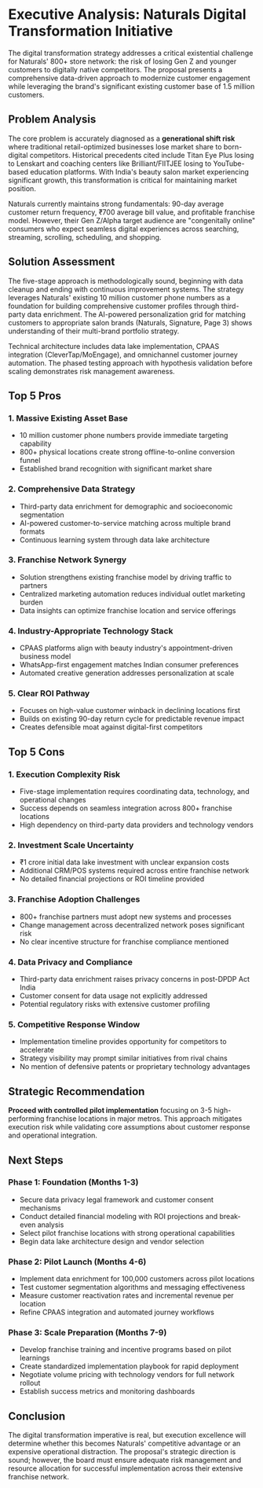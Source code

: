 # Executive Analysis: Naturals Digital Transformation Initiative

The digital transformation strategy addresses a critical existential challenge for Naturals' 800+ store network: the risk of losing Gen Z and younger customers to digitally native competitors. The proposal presents a comprehensive data-driven approach to modernize customer engagement while leveraging the brand's significant existing customer base of 1.5 million customers.

## Problem Analysis

The core problem is accurately diagnosed as a **generational shift risk** where traditional retail-optimized businesses lose market share to born-digital competitors. Historical precedents cited include Titan Eye Plus losing to Lenskart and coaching centers like Brilliant/FIITJEE losing to YouTube-based education platforms. With India's beauty salon market experiencing significant growth, this transformation is critical for maintaining market position.

Naturals currently maintains strong fundamentals: 90-day average customer return frequency, ₹700 average bill value, and profitable franchise model. However, their Gen Z/Alpha target audience are "congenitally online" consumers who expect seamless digital experiences across searching, streaming, scrolling, scheduling, and shopping.

## Solution Assessment

The five-stage approach is methodologically sound, beginning with data cleanup and ending with continuous improvement systems. The strategy leverages Naturals' existing 10 million customer phone numbers as a foundation for building comprehensive customer profiles through third-party data enrichment. The AI-powered personalization grid for matching customers to appropriate salon brands (Naturals, Signature, Page 3) shows understanding of their multi-brand portfolio strategy.

Technical architecture includes data lake implementation, CPAAS integration (CleverTap/MoEngage), and omnichannel customer journey automation. The phased testing approach with hypothesis validation before scaling demonstrates risk management awareness.

## Top 5 Pros

### 1. Massive Existing Asset Base
- 10 million customer phone numbers provide immediate targeting capability
- 800+ physical locations create strong offline-to-online conversion funnel
- Established brand recognition with significant market share

### 2. Comprehensive Data Strategy
- Third-party data enrichment for demographic and socioeconomic segmentation
- AI-powered customer-to-service matching across multiple brand formats
- Continuous learning system through data lake architecture

### 3. Franchise Network Synergy
- Solution strengthens existing franchise model by driving traffic to partners
- Centralized marketing automation reduces individual outlet marketing burden
- Data insights can optimize franchise location and service offerings

### 4. Industry-Appropriate Technology Stack
- CPAAS platforms align with beauty industry's appointment-driven business model
- WhatsApp-first engagement matches Indian consumer preferences
- Automated creative generation addresses personalization at scale

### 5. Clear ROI Pathway
- Focuses on high-value customer winback in declining locations first
- Builds on existing 90-day return cycle for predictable revenue impact
- Creates defensible moat against digital-first competitors

## Top 5 Cons

### 1. Execution Complexity Risk
- Five-stage implementation requires coordinating data, technology, and operational changes
- Success depends on seamless integration across 800+ franchise locations
- High dependency on third-party data providers and technology vendors

### 2. Investment Scale Uncertainty
- ₹1 crore initial data lake investment with unclear expansion costs
- Additional CRM/POS systems required across entire franchise network
- No detailed financial projections or ROI timeline provided

### 3. Franchise Adoption Challenges
- 800+ franchise partners must adopt new systems and processes
- Change management across decentralized network poses significant risk
- No clear incentive structure for franchise compliance mentioned

### 4. Data Privacy and Compliance
- Third-party data enrichment raises privacy concerns in post-DPDP Act India
- Customer consent for data usage not explicitly addressed
- Potential regulatory risks with extensive customer profiling

### 5. Competitive Response Window
- Implementation timeline provides opportunity for competitors to accelerate
- Strategy visibility may prompt similar initiatives from rival chains
- No mention of defensive patents or proprietary technology advantages

## Strategic Recommendation

**Proceed with controlled pilot implementation** focusing on 3-5 high-performing franchise locations in major metros. This approach mitigates execution risk while validating core assumptions about customer response and operational integration.

## Next Steps

### Phase 1: Foundation (Months 1-3)
- Secure data privacy legal framework and customer consent mechanisms
- Conduct detailed financial modeling with ROI projections and break-even analysis
- Select pilot franchise locations with strong operational capabilities
- Begin data lake architecture design and vendor selection

### Phase 2: Pilot Launch (Months 4-6)
- Implement data enrichment for 100,000 customers across pilot locations
- Test customer segmentation algorithms and messaging effectiveness
- Measure customer reactivation rates and incremental revenue per location
- Refine CPAAS integration and automated journey workflows

### Phase 3: Scale Preparation (Months 7-9)
- Develop franchise training and incentive programs based on pilot learnings
- Create standardized implementation playbook for rapid deployment
- Negotiate volume pricing with technology vendors for full network rollout
- Establish success metrics and monitoring dashboards

## Conclusion

The digital transformation imperative is real, but execution excellence will determine whether this becomes Naturals' competitive advantage or an expensive operational distraction. The proposal's strategic direction is sound; however, the board must ensure adequate risk management and resource allocation for successful implementation across their extensive franchise network.
